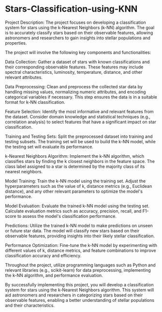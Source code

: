 # Stars-Classification-using-KNN
Project Description:
The project focuses on developing a classification system for stars using the k-Nearest Neighbors (k-NN) algorithm. The goal is to accurately classify stars based on their observable features, allowing astronomers and researchers to gain insights into stellar populations and properties.

The project will involve the following key components and functionalities:

Data Collection: Gather a dataset of stars with known classifications and their corresponding observable features. These features may include spectral characteristics, luminosity, temperature, distance, and other relevant attributes.

Data Preprocessing: Clean and preprocess the collected star data by handling missing values, normalizing numeric attributes, and encoding categorical variables if necessary. This step ensures the data is in a suitable format for k-NN classification.

Feature Selection: Identify the most informative and relevant features from the dataset. Consider domain knowledge and statistical techniques (e.g., correlation analysis) to select features that have a significant impact on star classification.

Training and Testing Sets: Split the preprocessed dataset into training and testing subsets. The training set will be used to build the k-NN model, while the testing set will evaluate its performance.

k-Nearest Neighbors Algorithm: Implement the k-NN algorithm, which classifies stars by finding the k closest neighbors in the feature space. The class label assigned to a star is determined by the majority class of its nearest neighbors.

Model Training: Train the k-NN model using the training set. Adjust the hyperparameters such as the value of k, distance metrics (e.g., Euclidean distance), and any other relevant parameters to optimize the model's performance.

Model Evaluation: Evaluate the trained k-NN model using the testing set. Calculate evaluation metrics such as accuracy, precision, recall, and F1-score to assess the model's classification performance.

Predictions: Utilize the trained k-NN model to make predictions on unseen or future star data. The model will classify new stars based on their observable features, providing insights into their likely stellar classification.

Performance Optimization: Fine-tune the k-NN model by experimenting with different values of k, distance metrics, and feature combinations to improve classification accuracy and efficiency.

Throughout the project, utilize programming languages such as Python and relevant libraries (e.g., scikit-learn) for data preprocessing, implementing the k-NN algorithm, and performance evaluation.

By successfully implementing this project, you will develop a classification system for stars using the k-Nearest Neighbors algorithm. This system will aid astronomers and researchers in categorizing stars based on their observable features, enabling a better understanding of stellar populations and their characteristics.
